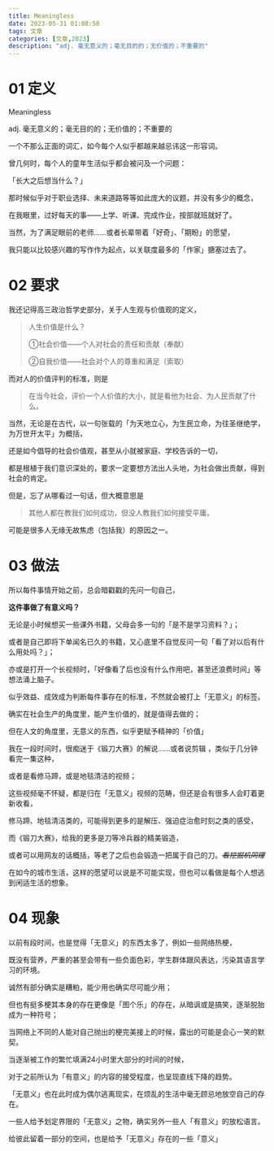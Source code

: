 ```yaml
---
title: Meaningless
date: 2023-05-31 01:08:50
tags: 文章
categories: [文章,2023]
description: "adj. 毫无意义的；毫无目的的；无价值的；不重要的"
---
```


# 01 定义

Meaningless

adj. 毫无意义的；毫无目的的；无价值的；不重要的

一个不那么正面的词汇，如今每个人似乎都越来越忌讳这一形容词。

曾几何时，每个人的童年生活似乎都会被问及一个问题：

「长大之后想当什么？」

那时候似乎对于职业选择、未来道路等等如此庞大的议题，并没有多少的概念，

在我眼里，过好每天的事——上学、听课、完成作业，按部就班就好了。

当然，为了满足眼前的老师……或者长辈带着「好奇」、「期盼」的愿望，

我只能以比较感兴趣的写作作为起点，以关联度最多的「作家」搪塞过去了。

# 02 要求

我还记得高三政治哲学史部分，关于人生观与价值观的定义，

> 人生价值是什么？
>
> ①社会价值——个人对社会的责任和贡献（奉献）
>
> ②自我价值——社会对个人的尊重和满足（索取）

而对人的价值评判的标准，则是

> 在当今社会，评价一个人价值的大小，就是看他为社会、为人民贡献了什么。

当然，无论是在古代，以一句张载的「为天地立心，为生民立命，为往圣继绝学，为万世开太平」为概括，

还是如今倡导的社会价值观，甚至从小就被家庭、学校告诉的一切，

都是根植于我们意识深处的，要求一定要想方法出人头地，为社会做出贡献，得到社会的肯定。

但是，忘了从哪看过一句话，但大概意思是

> 其他人都在教我们如何成功，但没人教我们如何接受平庸。

可能是很多人无缘无故焦虑（包括我）的原因之一。

# 03 做法

所以每件事情开始之前，总会暗戳戳的先问一句自己，

**这件事做了有意义吗？**

无论是小时候想买一些课外书籍，父母会多一句的「是不是学习资料？」；

或者是自己即将下单闻名已久的书籍，又心底里不自觉反问一句「看了对以后有什么用处吗？」；

亦或是打开一个长视频时，「好像看了后也没有什么作用吧，甚至还浪费时间」等想法涌上脑子。

似乎效益、成效成为判断每件事存在的标准，不然就会被打上「无意义」的标签。

确实在社会生产的角度里，能产生价值的，就是值得去做的；

但在人文的角度里，无意义的东西，似乎更赋予精神的「价值」

我在一段时间时，很痴迷于《锻刀大赛》的解说……或者说剪辑 ，类似于几分钟看完一集这种，

或者是看修马蹄，或是地毯清洁的视频；

这些视频毫不怀疑，都是归在「无意义」视频的范畴，但还是会有很多人会盯着更新收看，

修马蹄、地毯清洁类的，可能得到更多的是解压、强迫症治愈时刻之类的感受，

而《锻刀大赛》，给我的更多是刀等冷兵器的精美锻造，

或者可以用网友的话概括，等老了之后也会锻造一把属于自己的刀。~~*看挖掘机同理*~~

在如今的城市生活，这样的愿望可以说是不可能实现，但也可以看做是每个人想逃到闲适生活的想象。

# 04 现象

以前有段时间，也是觉得「无意义」的东西太多了，例如一些网络热梗，

既没有营养，严重的甚至会带有一些负面色彩，学生群体跟风表达，污染其语言学习的环境。

诚然有部分确实是糟粕，能少用也确实尽可能少用；

但也有挺多梗其本身的存在更像是「图个乐」的存在，从暗讽或是搞笑，逐渐脱胎成为一种符号；

当网络上不同的人能对自己抛出的梗完美接上的时候，露出的可能是会心一笑的默契。

当逐渐被工作的繁忙填满24小时里大部分的时间的时候，

对于之前所认为「有意义」的内容的接受程度，也呈现直线下降的趋势。

「无意义」也在此时成为偶尔逃离现实，在烦乱的生活中毫无顾忌地放空自己的存在。

一些人给予划定界限的「无意义」之物，确实另外一些人「有意义」的放松语言。

给彼此留着一部分的空间，也是给予「无意义」存在的一些「意义」

